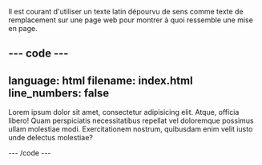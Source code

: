 Il est courant d'utiliser un texte latin dépourvu de sens comme texte de remplacement sur une page web pour montrer à quoi ressemble une mise en page.

--- code ---
---
language: html
filename: index.html
line_numbers: false
---

<p>Lorem ipsum dolor sit amet, consectetur adipisicing elit. Atque, officia libero! Quam perspiciatis necessitatibus repellat vel doloremque possimus ullam molestiae modi. Exercitationem nostrum, quibusdam enim velit iusto unde delectus molestiae?</p>

--- /code ---

